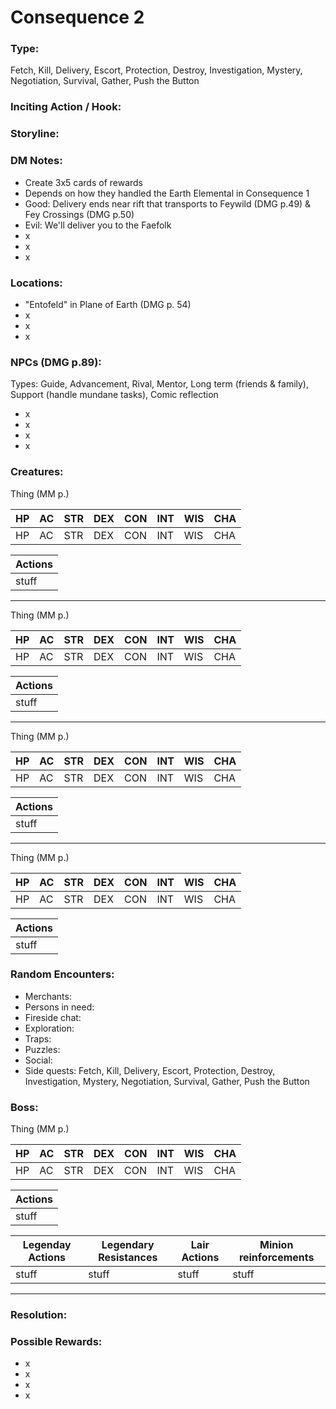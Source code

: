 # Consequence 2

### Type:
Fetch, Kill, Delivery, Escort, Protection, Destroy, Investigation, Mystery, Negotiation, Survival, Gather, Push the Button


### Inciting Action / Hook: 


### Storyline: 


### DM Notes:
- Create 3x5 cards of rewards
- Depends on how they handled the Earth Elemental in Consequence 1
- Good: Delivery ends near rift that transports to Feywild (DMG p.49) & Fey Crossings (DMG p.50)
- Evil: We'll deliver you to the Faefolk
- x
- x
- x


### Locations:
- "Entofeld" in Plane of Earth (DMG p. 54)
- x
- x
- x


### NPCs (DMG p.89):
Types: Guide, Advancement, Rival, Mentor, Long term (friends & family), Support (handle mundane tasks), Comic reflection
- x
- x
- x
- x


### Creatures:

Thing (MM p.)

|HP |AC |STR|DEX|CON|INT|WIS|CHA|
|---|---|---|---|---|---|---|---|
|HP |AC |STR|DEX|CON|INT|WIS|CHA|

|Actions|
|---|
|stuff|
---
Thing (MM p.)

|HP |AC |STR|DEX|CON|INT|WIS|CHA|
|---|---|---|---|---|---|---|---|
|HP |AC |STR|DEX|CON|INT|WIS|CHA|

|Actions|
|---|
|stuff|
---
Thing (MM p.)

|HP |AC |STR|DEX|CON|INT|WIS|CHA|
|---|---|---|---|---|---|---|---|
|HP |AC |STR|DEX|CON|INT|WIS|CHA|

|Actions|
|---|
|stuff|
---
Thing (MM p.)

|HP |AC |STR|DEX|CON|INT|WIS|CHA|
|---|---|---|---|---|---|---|---|
|HP |AC |STR|DEX|CON|INT|WIS|CHA|

|Actions|
|---|
|stuff|


### Random Encounters:
- Merchants: 
- Persons in need: 
- Fireside chat: 
- Exploration: 
- Traps: 
- Puzzles: 
- Social: 
- Side quests: Fetch, Kill, Delivery, Escort, Protection, Destroy, Investigation, Mystery, Negotiation, Survival, Gather, Push the Button


### Boss:

Thing (MM p.)

|HP |AC |STR|DEX|CON|INT|WIS|CHA|
|---|---|---|---|---|---|---|---|
|HP |AC |STR|DEX|CON|INT|WIS|CHA|

|Actions|
|---|
|stuff|

|Legenday Actions|Legendary Resistances|Lair Actions|Minion reinforcements|
|---|---|---|---|
|stuff|stuff|stuff|stuff|
---


### Resolution: 


### Possible Rewards:
- x
- x
- x
- x
